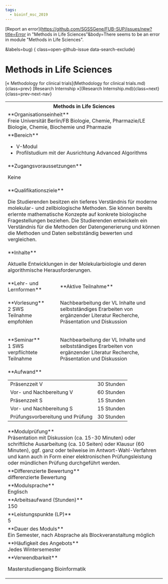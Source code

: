 ```yaml
---
tags:
  - bioinf_msc_2019
---
```

[Report an error](https://github.com/SGSSGene/FUB-SUP/issues/new?title=Error in "Methods in Life Sciences"&body=There seems to be an error in module "Methods in Life Sciences".

<Describe here a slightly more detailed description of what is wrong>&labels=bug)
{ class=open-github-issue data-search-exclude}

# Methods in Life Sciences

[« Methodology for clinical trials](Methodology for clinical trials.md){class=prev}
[Research Internship »](Research Internship.md){class=next}
{class=prev-next-nav}

<table markdown id="moduledesc">
<tr markdown class="moduledesc_head"><th colspan="2">Methods in Life Sciences </th></tr>
<tr markdown><td colspan="2">**Organisationseinheit**   <br>Freie Universität Berlin/FB Biologie, Chemie, Pharmazie/LE Biologie, Chemie, Biochemie und Pharmazie</td></tr>

<tr markdown><td colspan="2">**Bereich**<br>


- V-Modul
- Profilstudium mit der Ausrichtung Advanced Algorithms

</td></tr>

<tr markdown><td colspan="2">**Zugangsvoraussetzungen** <br>

Keine


</td></tr>
<tr markdown><td colspan="2">**Qualifikationsziele**    <br>

Die Studierenden besitzen ein tieferes Verständnis für moderne molekular-
und zellbiologische Methoden. Sie können bereits erlernte mathematische
Konzepte auf konkrete biologische Fragestellungen beziehen. Die Studierenden
entwickeln ein Verständnis für die Methoden der Datengenerierung und können
die Methoden und Daten selbstständig bewerten und vergleichen.


</td></tr>
<tr markdown><td colspan="2">**Inhalte**                <br>

Aktuelle Entwicklungen in der Molekularbiologie und deren algorithmische
Herausforderungen.


</td></tr>

<tr markdown><td>**Lehr- und Lernformen**</td><td>**Aktive Teilnahme**</td></tr>
<tr markdown><td> **Vorlesung** <br>2 SWS <br> Teilnahme empfohlen</td><td>

Nachbearbeitung der VL Inhalte und selbstständiges Erarbeiten von ergänzender Literatur
Recherche, Präsentation und Diskussion
</td></tr>
<tr markdown><td> **Seminar** <br>1 SWS <br> verpflichtete Teilnahme</td><td>

Nachbearbeitung der VL Inhalte und selbstständiges Erarbeiten von ergänzender Literatur
Recherche, Präsentation und Diskussion
</td></tr>
<tr markdown><td colspan="2">**Aufwand**                <br>
<table class="aufwand_table">
<tr><td>Präsenzzeit V</td><td>30 Stunden</td></tr>
<tr><td>Vor- und Nachbereitung V</td><td>60 Stunden</td></tr>
<tr><td>Präsenzzeit S</td><td>15 Stunden</td></tr>
<tr><td>Vor- und Nachbereitung S</td><td>15 Stunden</td></tr>
<tr><td>Prüfungsvorbereitung und Prüfung</td><td>30 Stunden</td></tr>
</table>

</td></tr>
<tr markdown><td colspan="2">**Modulprüfung**             <br>Präsentation mit Diskussion (ca. 15-30 Minuten) oder schriftliche
Ausarbeitung (ca. 10 Seiten) oder Klausur (60 Minuten), ggf. ganz oder
teilweise im Antwort-Wahl-Verfahren und kann auch in Form einer
elektronischen Prüfungsleistung oder mündlichen Prüfung durchgeführt werden.


</td></tr>
<tr markdown><td colspan="2">**Differenzierte Bewertung** <br>differenzierte Bewertung

</td></tr>
<tr markdown><td colspan="2">**Modulsprache**             <br>Englisch</td></tr>
<tr markdown><td colspan="2">**Arbeitsaufwand (Stunden)** <br>150</td></tr>
<tr markdown><td colspan="2">**Leistungspunkte (LP)**     <br>5</td></tr>
<tr markdown><td colspan="2">**Dauer des Moduls**         <br>Ein Semester, nach Absprache als Blockveranstaltung möglich</td></tr>
<tr markdown><td colspan="2">**Häufigkeit des Angebots**  <br>Jedes Wintersemester</td></tr>
<tr markdown><td colspan="2">**Verwendbarkeit**           <br>

Masterstudiengang Bioinformatik


</td></tr>

</table>
